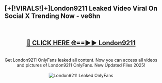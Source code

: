 <h2>[+[!VIRALS!]+]London9211 Leaked Video Viral On Social X Trending Now - ve6hn</h2>
<br>
<div align="center">
<h2><a href="https://libra.edu.pl?London9211" rel="nofollow">🔴 CLICK HERE 🌐==►► London9211</a></h2>
<br>
Get London9211 OnlyFans leaked all content. Now you can access all videos and pictures of London9211 OnlyFans. New Updated Files 2025!
<br>
<br>
<a href="https://libra.edu.pl?London9211" rel="nofollow" data-target="animated-image.originalLink"><img src="https://i.ibb.co.com/WyWwxjT/player-gif2.gif" alt="London9211 Leaked OnlyFans" style="max-width: 100%; display: inline-block;" data-target="animated-image.originalImage"></a>
</div>
<br>